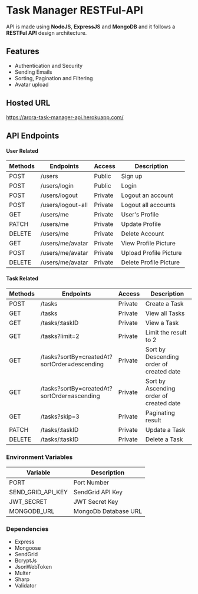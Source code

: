 # Task Manager RESTFul-API

API is made using **NodeJS**, **ExpressJS** and **MongoDB** and it follows a **RESTFul API** design architecture.

## Features

- Authentication and Security
- Sending Emails
- Sorting, Pagination and Filtering
- Avatar upload

## Hosted URL

https://arora-task-manager-api.herokuapp.com/

## API Endpoints

#### User Related

| Methods | Endpoints                          | Access  | Description                              |
| ------- | ---------------------------------- | ------- | ---------------------------------------- |
| POST    | /users                             | Public  | Sign up                                  |
| POST    | /users/login                       | Public  | Login                                    |
| POST    | /users/logout                      | Private | Logout an account                        |
| POST    | /users/logout-all                   | Private | Logout all accounts                      |
| GET     | /users/me                          | Private | User's Profile                           |
| PATCH   | /users/me                          | Private | Update Profile                           |
| DELETE  | /users/me                          | Private | Delete Account                           |
| GET     | /users/me/avatar              | Private | View Profile Picture                     |
| POST    | /users/me/avatar                   | Private | Upload Profile Picture                   |
| DELETE  | /users/me/avatar                   | Private | Delete Profile Picture                   |

#### Task Related

| Methods | Endpoints                          | Access  | Description                              |
| ------- | ---------------------------------- | ------- | ---------------------------------------- |
| POST    | /tasks                             | Private | Create a Task                            |
| GET     | /tasks                             | Private | View all Tasks                           |
| GET     | /tasks/:taskID                     | Private | View a Task                              |
| GET     | /tasks?limit=2               | Private | Limit the result to 2                    |
| GET     | /tasks?sortBy=createdAt?sortOrder=descending | Private | Sort by Descending order of created date |
| GET     | /tasks?sortBy=createdAt?sortOrder=ascending  | Private | Sort by Ascending order of created date  |
| GET     | /tasks?skip=3                | Private | Paginating result                        |
| PATCH   | /tasks/:taskID                | Private | Update a Task                            |
| DELETE  | /tasks/:taskID                | Private | Delete a Task                            |


### Environment Variables
| Variable | Description |
| - | - |
|PORT|Port Number|
|SEND_GRID_API_KEY| SendGrid API Key|
|JWT_SECRET| JWT Secret Key |
| MONGODB_URL | MongoDb Database URL |


### Dependencies
* Express
* Mongoose
* SendGrid
* BcryptJs
* JsonWebToken
* Multer
* Sharp
* Validator



